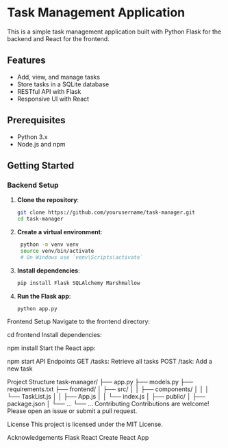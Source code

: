 # Task Management Application

This is a simple task management application built with Python Flask for the backend and React for the frontend.

## Features

- Add, view, and manage tasks
- Store tasks in a SQLite database
- RESTful API with Flask
- Responsive UI with React

## Prerequisites

- Python 3.x
- Node.js and npm

## Getting Started

### Backend Setup

1. **Clone the repository**:
   ```bash
   git clone https://github.com/yourusername/task-manager.git
   cd task-manager

2. **Create a virtual environment**:
   ```bash
    python -m venv venv
    source venv/bin/activate
    # On Windows use `venv\Scripts\activate`

2. **Install dependencies**:
    ```bash
    pip install Flask SQLAlchemy Marshmallow
    
3. **Run the Flask app**:
    ```bash
    python app.py

Frontend Setup
Navigate to the frontend directory:

cd frontend
Install dependencies:

npm install
Start the React app:

npm start
API Endpoints
GET /tasks: Retrieve all tasks
POST /task: Add a new task

Project Structure
task-manager/
├── app.py
├── models.py
├── requirements.txt
├── frontend/
│   ├── src/
│   │   ├── components/
│   │   │   └── TaskList.js
│   │   ├── App.js
│   │   └── index.js
│   ├── public/
│   ├── package.json
│   └── ...
└── ...
Contributing
Contributions are welcome! Please open an issue or submit a pull request.

License
This project is licensed under the MIT License.

Acknowledgements
Flask
React
Create React App